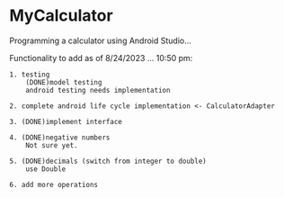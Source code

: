 # MyCalculator
Programming a calculator using Android Studio...

Functionality to add as of 8/24/2023 ... 10:50 pm:

    1. testing
        (DONE)model testing
        android testing needs implementation

    2. complete android life cycle implementation <- CalculatorAdapter

    3. (DONE)implement interface

    4. (DONE)negative numbers
        Not sure yet.

    5. (DONE)decimals (switch from integer to double)
        use Double

    6. add more operations
    
